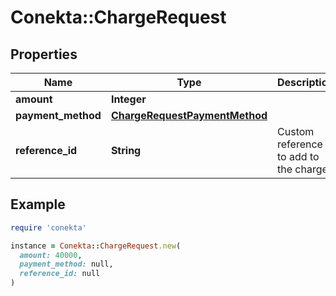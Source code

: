 # Conekta::ChargeRequest

## Properties

| Name | Type | Description | Notes |
| ---- | ---- | ----------- | ----- |
| **amount** | **Integer** |  | [optional] |
| **payment_method** | [**ChargeRequestPaymentMethod**](ChargeRequestPaymentMethod.md) |  |  |
| **reference_id** | **String** | Custom reference to add to the charge | [optional] |

## Example

```ruby
require 'conekta'

instance = Conekta::ChargeRequest.new(
  amount: 40000,
  payment_method: null,
  reference_id: null
)
```

